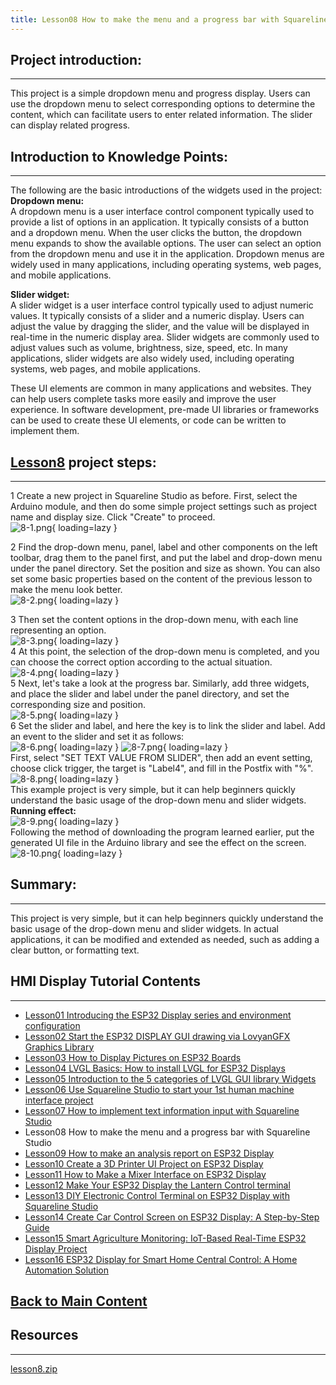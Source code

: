 ```yaml
---
title: Lesson08 How to make the menu and a progress bar with Squareline Studio
---
```


## **Project introduction:**
------

This project is a simple dropdown menu and progress display. Users can use the dropdown menu to select corresponding options to determine the content, which can facilitate users to enter related information. The slider can display related progress.

## **Introduction to Knowledge Points:**
-----

The following are the basic introductions of the widgets used in the project:    
**Dropdown menu:**   
A dropdown menu is a user interface control component typically used to provide a list of options in an application. It typically consists of a button and a dropdown menu. When the user clicks the button, the dropdown menu expands to show the available options. The user can select an option from the dropdown menu and use it in the application. Dropdown menus are widely used in many applications, including operating systems, web pages, and mobile applications.

**Slider widget:**   
A slider widget is a user interface control typically used to adjust numeric values. It typically consists of a slider and a numeric display. Users can adjust the value by dragging the slider, and the value will be displayed in real-time in the numeric display area. Slider widgets are commonly used to adjust values such as volume, brightness, size, speed, etc. In many applications, slider widgets are also widely used, including operating systems, web pages, and mobile applications.

These UI elements are common in many applications and websites. They can help users complete tasks more easily and improve the user experience. In software development, pre-made UI libraries or frameworks can be used to create these UI elements, or code can be written to implement them.

## **[Lesson8](https://wiki.elecrow.com/images/5/54/ESP-Display-lesson8.zip) project steps:**
-----

1 Create a new project in Squareline Studio as before. First, select the Arduino module, and then do some simple project settings such as project name and display size. Click "Create" to proceed.   
![8-1.png](https://wiki.elecrow.com/images/4/46/8-1.png){ loading=lazy }

2 Find the drop-down menu, panel, label and other components on the left toolbar, drag them to the panel first, and put the label and drop-down menu under the panel directory. Set the position and size as shown. You can also set some basic properties based on the content of the previous lesson to make the menu look better.   
![8-2.png](https://wiki.elecrow.com/images/0/01/8-2.png){ loading=lazy }

3 Then set the content options in the drop-down menu, with each line representing an option.   
![8-3.png](https://wiki.elecrow.com/images/2/29/8-3.png){ loading=lazy }   
4 At this point, the selection of the drop-down menu is completed, and you can choose the correct option according to the actual situation.   
![8-4.png](https://wiki.elecrow.com/images/e/e1/8-4.png){ loading=lazy }   
5 Next, let's take a look at the progress bar. Similarly, add three widgets, and place the slider and label under the panel directory, and set the corresponding size and position.   
![8-5.png](https://wiki.elecrow.com/images/9/97/8-5.png){ loading=lazy }  
6 Set the slider and label, and here the key is to link the slider and label. Add an event to the slider and set it as follows:   
![8-6.png](https://wiki.elecrow.com/images/e/ed/8-6.png){ loading=lazy }
![8-7.png](https://wiki.elecrow.com/images/1/14/8-7.png){ loading=lazy }  
First, select "SET TEXT VALUE FROM SLIDER", then add an event setting, choose click trigger, the target is "Label4", and fill in the Postfix with "%".   
![8-8.png](https://wiki.elecrow.com/images/thumb/4/4f/8-8.png/235px-8-8.png){ loading=lazy }   
This example project is very simple, but it can help beginners quickly understand the basic usage of the drop-down menu and slider widgets.   
**Running effect:**   
![8-9.png](https://wiki.elecrow.com/images/3/36/8-9.png){ loading=lazy }   
Following the method of downloading the program learned earlier, put the generated UI file in the Arduino library and see the effect on the screen.   
![8-10.png](https://wiki.elecrow.com/images/f/f6/8-10.png){ loading=lazy }

## **Summary:**
-----

This project is very simple, but it can help beginners quickly understand the basic usage of the drop-down menu and slider widgets. In actual applications, it can be modified and extended as needed, such as adding a clear button, or formatting text.

## **HMI Display Tutorial Contents**
------

- [Lesson01 Introducing the ESP32 Display series and environment configuration](./lesson01-introducing-the-esp32-display-series-and-environment-configuration.md)
- [Lesson02 Start the ESP32 DISPLAY GUI drawing via LovyanGFX Graphics Library](./lesson02-start-the-esp32-display-gui-drawing-via-lovyangfx-graphics-library.md)
- [Lesson03 How to Display Pictures on ESP32 Boards](./lesson03-how-to-display-pictures-on-esp32-boards.md)
- [Lesson04 LVGL Basics: How to install LVGL for ESP32 Displays](./lesson04-lvgl-basics-how-to-install-lvgl-for-esp32-displays.md)
- [Lesson05 Introduction to the 5 categories of LVGL GUI library Widgets](./lesson05-introduction-to-the-5-categories-of-lvgl-gui-library-widgets.md)
- [Lesson06 Use Squareline Studio to start your 1st human machine interface project](./lesson06-use-squareline-studio-to-start-your-1st-human-machine-interface-project.md)
- [Lesson07 How to implement text information input with Squareline Studio](./lesson07-how-to-implement-text-information-input-with-squareline-studio.md)
- Lesson08 How to make the menu and a progress bar with Squareline Studio
- [Lesson09 How to make an analysis report on ESP32 Display](./lesson09-how-to-make-an-analysis-report-on-esp32-display.md)
- [Lesson10 Create a 3D Printer UI Project on ESP32 Display](./lesson10-create-a-3d-printer-ui-project-on-esp32-display.md)
- [Lesson11 How to Make a Mixer Interface on ESP32 Display](./lesson11-how-to-make-a-mixer-interface-on-esp32-display.md)
- [Lesson12 Make Your ESP32 Display the Lantern Control terminal](./lesson12-make-your-esp32-display-the-lantern-control-terminal.md)
- [Lesson13 DIY Electronic Control Terminal on ESP32 Display with Squareline Studio](./lesson13-diy-electronic-control-terminal-on-esp32-display-with-squareline-studio.md)
- [Lesson14 Create Car Control Screen on ESP32 Display: A Step-by-Step Guide](./lesson14-create-car-control-screen-on-esp32-display-a-step-by-step-guide.md)
- [Lesson15 Smart Agriculture Monitoring: IoT-Based Real-Time ESP32 Display Project](./lesson15-smart-agriculture-monitoring-lot-based-real-time-esp32-display-project.md)
- [Lesson16 ESP32 Display for Smart Home Central Control: A Home Automation Solution](./lesson16-esp32-display-for-smart-home-central-control-a-home-automation-solution.md)

## **[Back to Main Content](../../Tutorials/lvgl-esp32-display-tutorial-a-step-by-step-guide-to-lvgl-gui-development.md)** 

## Resources
-----

[lesson8.zip](https://wiki.elecrow.com/images/5/54/ESP-Display-lesson8.zip)